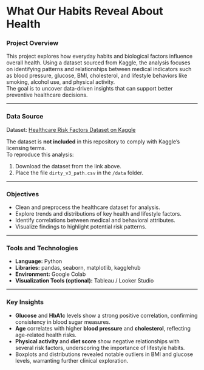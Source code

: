 # What Our Habits Reveal About Health

### Project Overview
This project explores how everyday habits and biological factors influence overall health. Using a dataset sourced from Kaggle, the analysis focuses on identifying patterns and relationships between medical indicators such as blood pressure, glucose, BMI, cholesterol, and lifestyle behaviors like smoking, alcohol use, and physical activity.  
The goal is to uncover data-driven insights that can support better preventive healthcare decisions.

---

### Data Source
Dataset: [Healthcare Risk Factors Dataset on Kaggle](https://www.kaggle.com/datasets/abdallaahmed77/healthcare-risk-factors-dataset)  

The dataset is **not included** in this repository to comply with Kaggle’s licensing terms.  
To reproduce this analysis:
1. Download the dataset from the link above.
2. Place the file `dirty_v3_path.csv` in the `/data` folder.

---

### Objectives
- Clean and preprocess the healthcare dataset for analysis.
- Explore trends and distributions of key health and lifestyle factors.
- Identify correlations between medical and behavioral attributes.
- Visualize findings to highlight potential risk patterns.

---

### Tools and Technologies
- **Language:** Python  
- **Libraries:** pandas, seaborn, matplotlib, kagglehub  
- **Environment:** Google Colab  
- **Visualization Tools (optional):** Tableau / Looker Studio  

---

### Key Insights
- **Glucose** and **HbA1c** levels show a strong positive correlation, confirming consistency in blood sugar measures.  
- **Age** correlates with higher **blood pressure** and **cholesterol**, reflecting age-related health risks.  
- **Physical activity** and **diet score** show negative relationships with several risk factors, underscoring the importance of lifestyle habits.  
- Boxplots and distributions revealed notable outliers in BMI and glucose levels, warranting further clinical exploration.
